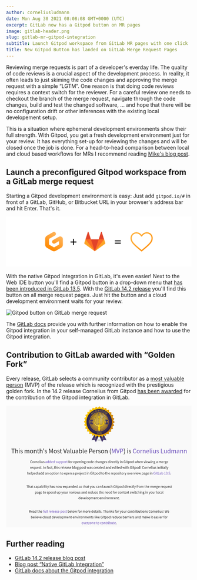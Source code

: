```yaml
---
author: corneliusludmann
date: Mon Aug 30 2021 08:08:08 GMT+0000 (UTC)
excerpt: GitLab now has a Gitpod button on MR pages
image: gitlab-header.png
slug: gitlab-mr-gitpod-integration
subtitle: Launch Gitpod workspace from GitLab MR pages with one click
title: New Gitpod Button has landed on GitLab Merge Request Pages
---
```


<script context="module">
  export const prerender = true;
</script>

Reviewing merge requests is part of a developer's everday life. The quality of code reviews is a crucial aspect of the development process. In reality, it often leads to just skiming the code changes and approving the merge request with a simple “LGTM”. One reason is that doing code reviews requires a context switch for the reviewer. For a careful review one needs to checkout the branch of the merge request, navigate through the code changes, build and test the changed software, … and hope that there will be no configuration drift or other inferences with the existing local developement setup.

This is a situation where ephemeral development environments show their full strength. With Gitpod, you get a fresh development environment just for your review. It has everything set-up for reviewing the changes and will be closed once the job is done. For a head-to-head comparison between local and cloud based workflows for MRs I recommend reading [Mike's blog post](/blog/i-said-goodbye-to-local-development-and-so-can-you#switch-context).

## Launch a preconfigured Gitpod workspace from a GitLab merge request

Starting a Gitpod development environment is easy: Just add `gitpod.io/#` in front of a GitLab, GitHub, or Bitbucket URL in your browser's address bar and hit Enter. That's it.

![Gitpod loves GitLab](../../../static/images/blog/gitlab-mr-gitpod-integration/gitpod-loves-gitlab.png)

With the native Gitpod integration in GitLab, it's even easier! Next to the Web IDE button you'll find a Gitpod button in a drop-down menu that [has been introduced in GitLab 13.5](/blog/gitlab-integration). With the [GitLab 14.2 release](https://about.gitlab.com/releases/2021/08/22/gitlab-14-2-released/) you'll find this button on all merge request pages. Just hit the button and a cloud development environment waits for your review.

![Gitpod button on GitLab merge request](../../../static/images/blog/gitlab-mr-gitpod-integration/create-gitpod-in-mr-view.png)

The [GitLab docs](https://docs.gitlab.com/ee/integration/gitpod.html) provide you with further information on how to enable the Gitpod integration in your self-managed GitLab instance and how to use the Gitpod integration.

## Contribution to GitLab awarded with “Golden Fork”

Every release, GitLab selects a community contributor as a [most valuable person](https://about.gitlab.com/community/mvp/) (MVP) of the release which is recognized with the prestigious golden fork. In the 14.2 release Cornelius from Gitpod [has been awarded](https://about.gitlab.com/releases/2021/08/22/gitlab-14-2-released/#mvp) for the contribution of the Gitpod integration in GitLab.

![GitLab MVP of release 14.2](../../../static/images/blog/gitlab-mr-gitpod-integration/gitlab-mvp.png)

## Further reading

- [GitLab 14.2 release blog post](https://about.gitlab.com/releases/2021/08/22/gitlab-14-2-released/)
- [Blog post “Native GitLab Integration”](/blog/gitlab-integration)
- [GitLab docs about the Gitpod integration](https://docs.gitlab.com/ee/integration/gitpod.html)
